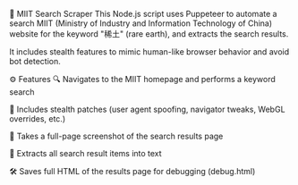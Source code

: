 📄 MIIT Search Scraper
This Node.js script uses Puppeteer to automate a search MIIT (Ministry of Industry and Information Technology of China) website for the keyword "稀土" (rare earth), and extracts the search results.

It includes stealth features to mimic human-like browser behavior and avoid bot detection.

⚙️ Features
🔍 Navigates to the MIIT homepage and performs a keyword search

🥷 Includes stealth patches (user agent spoofing, navigator tweaks, WebGL overrides, etc.)

📸 Takes a full-page screenshot of the search results page

🧾 Extracts all search result items into text

🛠 Saves full HTML of the results page for debugging (debug.html)


